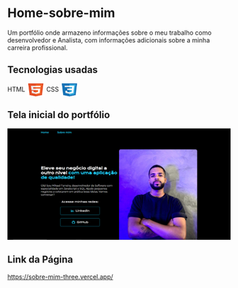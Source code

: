 # Home-sobre-mim
Um portfólio onde armazeno informações sobre o meu trabalho como desenvolvedor e Analista, com informações adicionais sobre a minha carreira profissional. 

## Tecnologias usadas 
 HTML <img align="center" alt="Mikael-HTML" height="30" width="40" src="https://raw.githubusercontent.com/devicons/devicon/master/icons/html5/html5-original.svg"> 
 CSS <img align="center" alt="Mikael-CSS" height="30" width="40" src="https://raw.githubusercontent.com/devicons/devicon/master/icons/css3/css3-original.svg"> 
 
## Tela inicial do portfólio

<img src="/img/Captura de tela sobre mim.png">

## Link da Página

https://sobre-mim-three.vercel.app/
